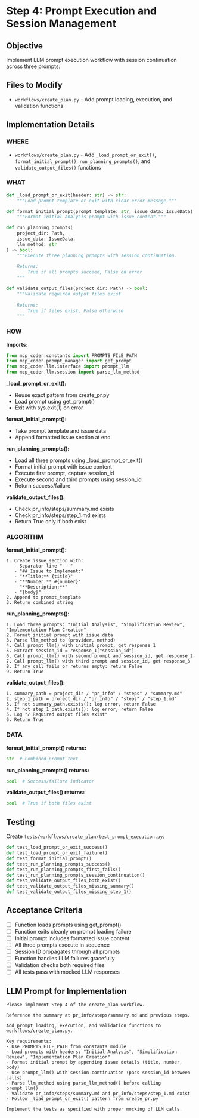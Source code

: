 # Step 4: Prompt Execution and Session Management

## Objective

Implement LLM prompt execution workflow with session continuation across three prompts.

## Files to Modify

- `workflows/create_plan.py` - Add prompt loading, execution, and validation functions

## Implementation Details

### WHERE
- `workflows/create_plan.py` - Add `_load_prompt_or_exit()`, `format_initial_prompt()`, `run_planning_prompts()`, and `validate_output_files()` functions

### WHAT

```python
def _load_prompt_or_exit(header: str) -> str:
    """Load prompt template or exit with clear error message."""

def format_initial_prompt(prompt_template: str, issue_data: IssueData) -> str:
    """Format initial analysis prompt with issue content."""

def run_planning_prompts(
    project_dir: Path,
    issue_data: IssueData,
    llm_method: str
) -> bool:
    """Execute three planning prompts with session continuation.
    
    Returns:
        True if all prompts succeed, False on error
    """

def validate_output_files(project_dir: Path) -> bool:
    """Validate required output files exist.
    
    Returns:
        True if files exist, False otherwise
    """
```

### HOW

**Imports:**
```python
from mcp_coder.constants import PROMPTS_FILE_PATH
from mcp_coder.prompt_manager import get_prompt
from mcp_coder.llm.interface import prompt_llm
from mcp_coder.llm.session import parse_llm_method
```

**_load_prompt_or_exit():**
- Reuse exact pattern from create_pr.py
- Load prompt using get_prompt()
- Exit with sys.exit(1) on error

**format_initial_prompt():**
- Take prompt template and issue data
- Append formatted issue section at end

**run_planning_prompts():**
- Load all three prompts using _load_prompt_or_exit()
- Format initial prompt with issue content
- Execute first prompt, capture session_id
- Execute second and third prompts using session_id
- Return success/failure

**validate_output_files():**
- Check pr_info/steps/summary.md exists
- Check pr_info/steps/step_1.md exists
- Return True only if both exist

### ALGORITHM

**format_initial_prompt():**
```
1. Create issue section with:
   - Separator line "---"
   - "## Issue to Implement:"
   - "**Title:** {title}"
   - "**Number:** #{number}"
   - "**Description:**"
   - "{body}"
2. Append to prompt_template
3. Return combined string
```

**run_planning_prompts():**
```
1. Load three prompts: "Initial Analysis", "Simplification Review", "Implementation Plan Creation"
2. Format initial prompt with issue data
3. Parse llm_method to (provider, method)
4. Call prompt_llm() with initial prompt, get response_1
5. Extract session_id = response_1["session_id"]
6. Call prompt_llm() with second prompt and session_id, get response_2
7. Call prompt_llm() with third prompt and session_id, get response_3
8. If any call fails or returns empty: return False
9. Return True
```

**validate_output_files():**
```
1. summary_path = project_dir / "pr_info" / "steps" / "summary.md"
2. step_1_path = project_dir / "pr_info" / "steps" / "step_1.md"
3. If not summary_path.exists(): log error, return False
4. If not step_1_path.exists(): log error, return False
5. Log "✓ Required output files exist"
6. Return True
```

### DATA

**format_initial_prompt() returns:**
```python
str  # Combined prompt text
```

**run_planning_prompts() returns:**
```python
bool  # Success/failure indicator
```

**validate_output_files() returns:**
```python
bool  # True if both files exist
```

## Testing

Create `tests/workflows/create_plan/test_prompt_execution.py`:

```python
def test_load_prompt_or_exit_success()
def test_load_prompt_or_exit_failure()
def test_format_initial_prompt()
def test_run_planning_prompts_success()
def test_run_planning_prompts_first_fails()
def test_run_planning_prompts_session_continuation()
def test_validate_output_files_both_exist()
def test_validate_output_files_missing_summary()
def test_validate_output_files_missing_step_1()
```

## Acceptance Criteria

- [ ] Function loads prompts using get_prompt()
- [ ] Function exits cleanly on prompt loading failure
- [ ] Initial prompt includes formatted issue content
- [ ] All three prompts execute in sequence
- [ ] Session ID propagates through all prompts
- [ ] Function handles LLM failures gracefully
- [ ] Validation checks both required files
- [ ] All tests pass with mocked LLM responses

## LLM Prompt for Implementation

```
Please implement Step 4 of the create_plan workflow.

Reference the summary at pr_info/steps/summary.md and previous steps.

Add prompt loading, execution, and validation functions to workflows/create_plan.py.

Key requirements:
- Use PROMPTS_FILE_PATH from constants module
- Load prompts with headers: "Initial Analysis", "Simplification Review", "Implementation Plan Creation"
- Format initial prompt by appending issue details (title, number, body)
- Use prompt_llm() with session continuation (pass session_id between calls)
- Parse llm_method using parse_llm_method() before calling prompt_llm()
- Validate pr_info/steps/summary.md and pr_info/steps/step_1.md exist
- Follow _load_prompt_or_exit() pattern from create_pr.py

Implement the tests as specified with proper mocking of LLM calls.
```
